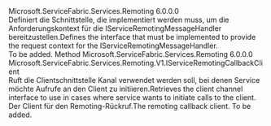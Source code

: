 <Type Name="IServiceRemotingRequestContext" FullName="Microsoft.ServiceFabric.Services.Remoting.V1.Runtime.IServiceRemotingRequestContext">
  <TypeSignature Language="C#" Value="public interface IServiceRemotingRequestContext" />
  <TypeSignature Language="ILAsm" Value=".class public interface auto ansi abstract IServiceRemotingRequestContext" />
  <TypeSignature Language="DocId" Value="T:Microsoft.ServiceFabric.Services.Remoting.V1.Runtime.IServiceRemotingRequestContext" />
  <TypeSignature Language="VB.NET" Value="Public Interface IServiceRemotingRequestContext" />
  <TypeSignature Language="F#" Value="type IServiceRemotingRequestContext = interface" />
  <AssemblyInfo>
    <AssemblyName>Microsoft.ServiceFabric.Services.Remoting</AssemblyName>
    <AssemblyVersion>6.0.0.0</AssemblyVersion>
  </AssemblyInfo>
  <Interfaces />
  <Docs>
    <summary>
            <span data-ttu-id="c1841-101">Definiert die Schnittstelle, die implementiert werden muss, um die Anforderungskontext für die IServiceRemotingMessageHandler bereitzustellen.</span><span class="sxs-lookup"><span data-stu-id="c1841-101">Defines the interface that must be implemented to provide the request context for the IServiceRemotingMessageHandler.</span></span>
            </summary>
    <remarks>To be added.</remarks>
  </Docs>
  <Members>
    <Member MemberName="GetCallbackClient">
      <MemberSignature Language="C#" Value="public Microsoft.ServiceFabric.Services.Remoting.V1.IServiceRemotingCallbackClient GetCallbackClient ();" />
      <MemberSignature Language="ILAsm" Value=".method public hidebysig newslot virtual instance class Microsoft.ServiceFabric.Services.Remoting.V1.IServiceRemotingCallbackClient GetCallbackClient() cil managed" />
      <MemberSignature Language="DocId" Value="M:Microsoft.ServiceFabric.Services.Remoting.V1.Runtime.IServiceRemotingRequestContext.GetCallbackClient" />
      <MemberSignature Language="VB.NET" Value="Public Function GetCallbackClient () As IServiceRemotingCallbackClient" />
      <MemberSignature Language="F#" Value="abstract member GetCallbackClient : unit -&gt; Microsoft.ServiceFabric.Services.Remoting.V1.IServiceRemotingCallbackClient" Usage="iServiceRemotingRequestContext.GetCallbackClient " />
      <MemberType>Method</MemberType>
      <AssemblyInfo>
        <AssemblyName>Microsoft.ServiceFabric.Services.Remoting</AssemblyName>
        <AssemblyVersion>6.0.0.0</AssemblyVersion>
      </AssemblyInfo>
      <ReturnValue>
        <ReturnType>Microsoft.ServiceFabric.Services.Remoting.V1.IServiceRemotingCallbackClient</ReturnType>
      </ReturnValue>
      <Parameters />
      <Docs>
        <summary>
            <span data-ttu-id="c1841-102">Ruft die Clientschnittstelle Kanal verwendet werden soll, bei denen Service möchte Aufrufe an den Client zu initiieren.</span><span class="sxs-lookup"><span data-stu-id="c1841-102">Retrieves the client channel interface to use in cases where service wants to initiate calls to the client.</span></span>
            </summary>
        <returns><span data-ttu-id="c1841-103">Der Client für den Remoting-Rückruf.</span><span class="sxs-lookup"><span data-stu-id="c1841-103">The remoting callback client.</span></span></returns>
        <remarks>To be added.</remarks>
      </Docs>
    </Member>
  </Members>
</Type>